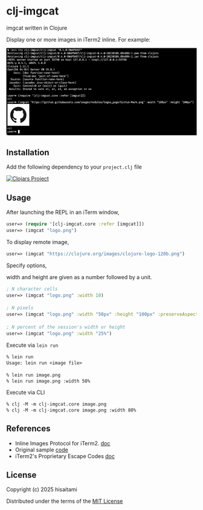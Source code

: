 # clj-imgcat

imgcat written in Clojure

Display one or more images in iTerm2 inline. For example:

 ![clj-imgcat screenshot](screen.png)

## Installation

Add the following dependency to your `project.clj` file

[![Clojars Project](https://clojars.org/clj-imgcat/latest-version.svg)](https://clojars.org/clj-imgcat)

## Usage

After launching the REPL in an iTerm window,

```clojure
user=> (require '[clj-imgcat.core :refer [imgcat]])
user=> (imgcat "logo.png")
```
To display remote image,

```clojure
user=> (imgcat "https://clojure.org/images/clojure-logo-120b.png")
```
Specify options,

width and height are given as a number followed by a unit.

```clojure
; N character cells
user=> (imgcat "logo.png" :width 10)

; N pixels
user=> (imgcat "logo.png" :width "50px" :height "100px" :preserveAspectRatio 0)

; N percent of the session's width or height
user=> (imgcat "logo.png" :width "25%")
```
Execute via `lein run`

```shell
% lein run
Usage: lein run <image file>

% lein run image.png
% lein run image.png :width 50%
```

Execute via CLI

```shell
% clj -M -m clj-imgcat.core image.png
% clj -M -m clj-imgcat.core image.png :width 80%
```

## References

* Inline Images Protocol for iTerm2. [doc](https://www.iterm2.com/documentation-images.html)
* Original sample [code](https://iterm2.com/utilities/imgcat)
* iTerm2's Proprietary Escape Codes [doc](https://iterm2.com/documentation-escape-codes.html)

## License

Copyright (c) 2025 hisaitami

Distributed under the terms of the [MIT License](LICENSE)
